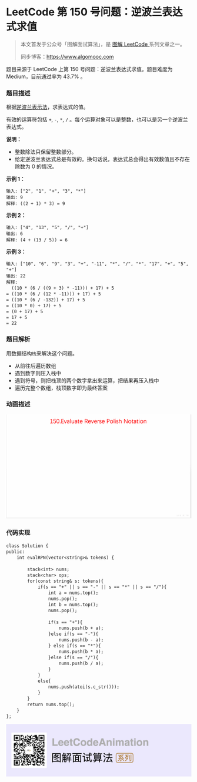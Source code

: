 # LeetCode 第 150 号问题：逆波兰表达式求值

> 本文首发于公众号「图解面试算法」，是 [图解 LeetCode ](<https://github.com/MisterBooo/LeetCodeAnimation>) 系列文章之一。
>
> 同步博客：https://www.algomooc.com

题目来源于 LeetCode 上第 150 号问题：逆波兰表达式求值。题目难度为 Medium，目前通过率为 43.7% 。

### 题目描述

根据[逆波兰表示法](https://baike.baidu.com/item/%E9%80%86%E6%B3%A2%E5%85%B0%E5%BC%8F/128437)，求表达式的值。

有效的运算符包括 `+`, `-`, `*`, `/` 。每个运算对象可以是整数，也可以是另一个逆波兰表达式。

**说明：**

- 整数除法只保留整数部分。
- 给定逆波兰表达式总是有效的。换句话说，表达式总会得出有效数值且不存在除数为 0 的情况。

**示例 1：**

```
输入: ["2", "1", "+", "3", "*"]
输出: 9
解释: ((2 + 1) * 3) = 9
```

**示例 2：**

```
输入: ["4", "13", "5", "/", "+"]
输出: 6
解释: (4 + (13 / 5)) = 6
```

**示例 3：**

```
输入: ["10", "6", "9", "3", "+", "-11", "*", "/", "*", "17", "+", "5", "+"]
输出: 22
解释: 
  ((10 * (6 / ((9 + 3) * -11))) + 17) + 5
= ((10 * (6 / (12 * -11))) + 17) + 5
= ((10 * (6 / -132)) + 17) + 5
= ((10 * 0) + 17) + 5
= (0 + 17) + 5
= 17 + 5
= 22
```

### 题目解析

用数据结构`栈`来解决这个问题。

- 从前往后遍历数组
- 遇到数字则压入栈中
- 遇到符号，则把栈顶的两个数字拿出来运算，把结果再压入栈中
- 遍历完整个数组，栈顶数字即为最终答案

### 动画描述

![](../Animation/Animation.gif)

### 代码实现

```
class Solution {
public:
    int evalRPN(vector<string>& tokens) {

        stack<int> nums;
        stack<char> ops;
        for(const string& s: tokens){
            if(s == "+" || s == "-" || s == "*" || s == "/"){
                int a = nums.top();
                nums.pop();
                int b = nums.top();
                nums.pop();

                if(s == "+"){
                    nums.push(b + a);
                }else if(s == "-"){
                    nums.push(b - a);
                } else if(s == "*"){
                    nums.push(b * a);
                }else if(s == "/"){
                    nums.push(b / a);
                }
            }
            else{
                nums.push(atoi(s.c_str()));
            }
        }
        return nums.top();
    }
};
```



![](../../Pictures/qrcode.jpg)